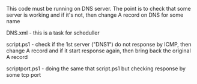 This code must be running on DNS server.
The point is to check that some server is working and if it's not, then change A record on DNS for some name

DNS.xml - this is a task for scheduller

script.ps1 - check if the 1st server ("DNS1") do not response by ICMP, then change A record and if it start response again, then bring back the original A record

scriptport.ps1 - doing the same that script.ps1 but checking response by some tcp port
